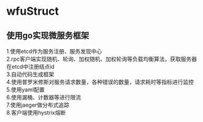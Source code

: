 # wfuStruct
使用go实现微服务框架
--------------
1.使用etcd作为服务注册、服务发现中心  
2.rpc客户端实现随机、轮询、加权随机、加权轮询等负载均衡算法，获取服务器在etcd中注册结点id  
3.自动代码生成框架  
4.使用普罗米修斯对服务请求数量，各种错误的数量，请求耗时等指标进行监控  
5.使用yaml配置  
6.使用漏桶、计数器等进行限流  
7.使用jaeger做分布式追踪  
8.客户端使用hystrix熔断  
